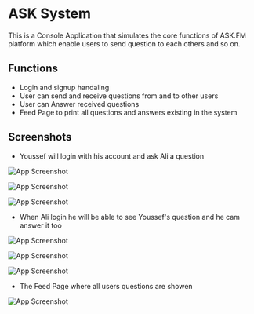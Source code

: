 
# ASK System

This is a Console Application that simulates the core functions of ASK.FM platform which enable users to send question to each others and so on.



## Functions

- Login and signup handaling
- User can send and receive questions from and to other users
- User can Answer received questions
- Feed Page to print all questions and answers existing in the system


## Screenshots

- Youssef will login with his account and ask Ali a question

![App Screenshot](https://www.linkpicture.com/q/2_321.png)

![App Screenshot](https://www.linkpicture.com/q/3.png)

![App Screenshot](https://www.linkpicture.com/q/4_1.png)


- When Ali login he will be able to see Youssef's question and he cam answer it too

![App Screenshot](https://www.linkpicture.com/q/5_1.png)

![App Screenshot](https://www.linkpicture.com/q/6_525.png)

![App Screenshot](https://www.linkpicture.com/q/7_380.png)

- The Feed Page where all users questions are showen

![App Screenshot](https://www.linkpicture.com/q/9_256.png)
